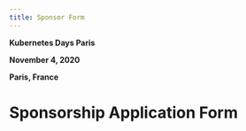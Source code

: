 ```yaml
---
title: Sponsor Form
---
```

**Kubernetes Days Paris**

**November 4, 2020**

**Paris, France**

# Sponsorship Application Form


